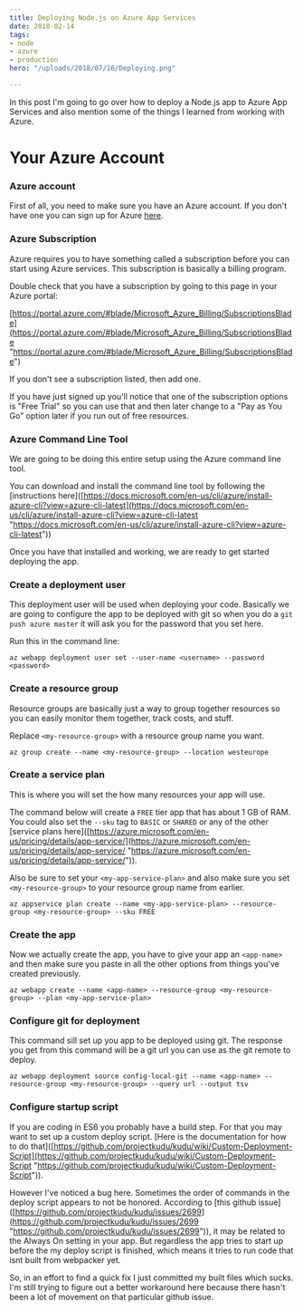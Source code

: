 ```yaml
---
title: Deploying Node.js on Azure App Services
date: 2018-02-14
tags:
- node
- azure
- production
hero: "/uploads/2018/07/16/Deploying.png"

---
```

In this post I'm going to go over how to deploy a Node.js app to Azure App Services and also mention some of the things I learned from working with Azure.

# Your Azure Account

### Azure account

First of all, you need to make sure you have an Azure account. If you don't have one you can sign up for Azure [here](https://azure.microsoft.com/free/ "Azure Signup").

### Azure Subscription

Azure requires you to have something called a subscription before you can start using Azure services. This subscription is basically a billing program.

Double check that you have a subscription by going to this page in your Azure portal:

[https://portal.azure.com/#blade/Microsoft_Azure_Billing/SubscriptionsBlade](https://portal.azure.com/#blade/Microsoft_Azure_Billing/SubscriptionsBlade "https://portal.azure.com/#blade/Microsoft_Azure_Billing/SubscriptionsBlade")

If you don't see a subscription listed, then add one.

If you have just signed up you'll notice that one of the subscription options is "Free Trial" so you can use that and then later change to a "Pay as You Go" option later if you run out of free resources.

### Azure Command Line Tool

We are going to be doing this entire setup using the Azure command line tool.

You can download and install the command line tool by following the \[instructions here\]([https://docs.microsoft.com/en-us/cli/azure/install-azure-cli?view=azure-cli-latest](https://docs.microsoft.com/en-us/cli/azure/install-azure-cli?view=azure-cli-latest "https://docs.microsoft.com/en-us/cli/azure/install-azure-cli?view=azure-cli-latest"))

Once you have that installed and working, we are ready to get started deploying the app.

### Create a deployment user

This deployment user will be used when deploying your code. Basically we are going to configure the app to be deployed with git so when you do a `git push azure master` it will ask you for the password that you set here.

Run this in the command line:

    az webapp deployment user set --user-name <username> --password <password>

### Create a resource group

Resource groups are basically just a way to group together resources so you can easily monitor them together, track costs, and stuff.

Replace `<my-resource-group>` with a resource group name you want.

    az group create --name <my-resource-group> --location westeurope

### Create a service plan

This is where you will set the how many resources your app will use.

The command below will create a `FREE` tier app that has about 1 GB of RAM. You could also set the `--sku` tag to `BASIC` or `SHARED` or any of the other \[service plans here\]([https://azure.microsoft.com/en-us/pricing/details/app-service/](https://azure.microsoft.com/en-us/pricing/details/app-service/ "https://azure.microsoft.com/en-us/pricing/details/app-service/")).

Also be sure to set your `<my-app-service-plan>` and also make sure you set `<my-resource-group>` to your resource group name from earlier.

    az appservice plan create --name <my-app-service-plan> --resource-group <my-resource-group> --sku FREE

### Create the app

Now we actually create the app, you have to give your app an `<app-name>` and then make sure you paste in all the other options from things you've created previously.

    az webapp create --name <app-name> --resource-group <my-resource-group> --plan <my-app-service-plan>

### Configure git for deployment

This command sill set up you app to be deployed using git. The response you get from this command will be a git url you can use as the git remote to deploy.

    az webapp deployment source config-local-git --name <app-name> --resource-group <my-resource-group> --query url --output tsv

### Configure startup script

If you are coding in ES6 you probably have a build step. For that you may want to set up a custom deploy script. \[Here is the documentation for how to do that\]([https://github.com/projectkudu/kudu/wiki/Custom-Deployment-Script](https://github.com/projectkudu/kudu/wiki/Custom-Deployment-Script "https://github.com/projectkudu/kudu/wiki/Custom-Deployment-Script")).

However I've noticed a bug here. Sometimes the order of commands in the deploy script appears to not be honored. According to \[this github issue\]([https://github.com/projectkudu/kudu/issues/2699](https://github.com/projectkudu/kudu/issues/2699 "https://github.com/projectkudu/kudu/issues/2699")), it may be related to the Always On setting in your app. But regardless the app tries to start up before the my deploy script is finished, which means it tries to run code that isnt built from webpacker yet.

So, in an effort to find a quick fix I just committed my built files which sucks. I'm still trying to figure out a better workaround here because there hasn't been a lot of movement on that particular github issue.